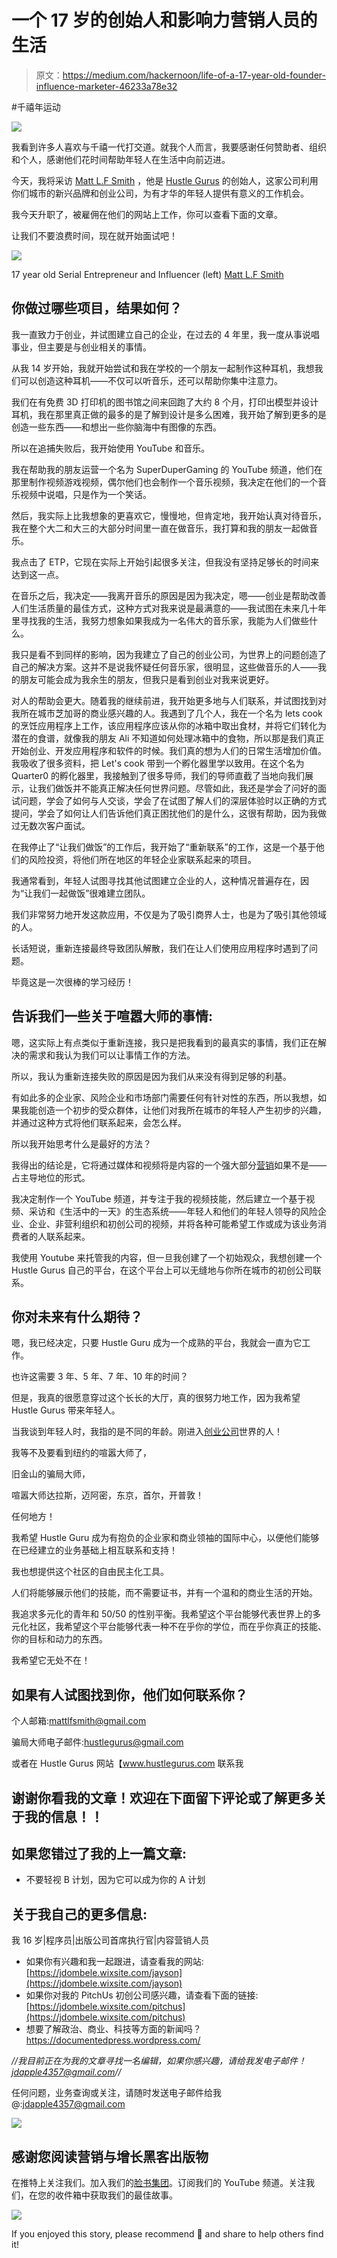 # 一个 17 岁的创始人和影响力营销人员的生活

> 原文：<https://medium.com/hackernoon/life-of-a-17-year-old-founder-influence-marketer-46233a78e32>

#千禧年运动

![](img/480f61a7f18924c6b14bf1c9cfc338af.png)

我看到许多人喜欢与千禧一代打交道。就我个人而言，我要感谢任何赞助者、组织和个人，感谢他们花时间帮助年轻人在生活中向前迈进。

今天，我将采访 [Matt L.F Smith](https://medium.com/u/5d8d4ea1dd09?source=post_page-----46233a78e32--------------------------------) ，他是 [Hustle Gurus](https://medium.com/u/bd4a0205710?source=post_page-----46233a78e32--------------------------------) 的创始人，这家公司利用你们城市的新兴品牌和创业公司，为有才华的年轻人提供有意义的工作机会。

我今天升职了，被雇佣在他们的网站上工作，你可以查看下面的文章。

让我们不要浪费时间，现在就开始面试吧！

![](img/ff69afd2abe07b94fdee22a7b431bfb9.png)

17 year old Serial Entrepreneur and Influencer (left) [Matt L.F Smith](https://medium.com/u/5d8d4ea1dd09?source=post_page-----46233a78e32--------------------------------)

## 你做过哪些项目，结果如何？

我一直致力于创业，并试图建立自己的企业，在过去的 4 年里，我一度从事说唱事业，但主要是与创业相关的事情。

从我 14 岁开始，我就开始尝试和我在学校的一个朋友一起制作这种耳机，我想我们可以创造这种耳机——不仅可以听音乐，还可以帮助你集中注意力。

我们在有免费 3D 打印机的图书馆之间来回跑了大约 8 个月，打印出模型并设计耳机，我在那里真正做的最多的是了解到设计是多么困难，我开始了解到更多的是创造一些东西——和想出一些你脑海中有图像的东西。

所以在追捕失败后，我开始使用 YouTube 和音乐。

我在帮助我的朋友运营一个名为 SuperDuperGaming 的 YouTube 频道，他们在那里制作视频游戏视频，偶尔他们也会制作一个音乐视频，我决定在他们的一个音乐视频中说唱，只是作为一个笑话。

然后，我实际上比我想象的更喜欢它，慢慢地，但肯定地，我开始认真对待音乐，我在整个大二和大三的大部分时间里一直在做音乐，我打算和我的朋友一起做音乐。

我点击了 ETP，它现在实际上开始引起很多关注，但我没有坚持足够长的时间来达到这一点。

在音乐之后，我决定——我离开音乐的原因是因为我决定，嗯——创业是帮助改善人们生活质量的最佳方式，这种方式对我来说是最满意的——我试图在未来几十年里寻找我的生活，我努力想象如果我成为一名伟大的音乐家，我能为人们做些什么。

我只是看不到同样的影响，因为我建立了自己的创业公司，为世界上的问题创造了自己的解决方案。这并不是说我怀疑任何音乐家，很明显，这些做音乐的人——我的朋友可能会成为我余生的朋友，但我只是看到创业对我来说更好。

对人的帮助会更大。随着我的继续前进，我开始更多地与人们联系，并试图找到对我所在城市芝加哥的商业感兴趣的人。我遇到了几个人，我在一个名为 lets cook 的烹饪应用程序上工作，该应用程序应该从你的冰箱中取出食材，并将它们转化为潜在的食谱，就像我的朋友 Ali 不知道如何处理冰箱中的食物，所以那是我们真正开始创业、开发应用程序和软件的时候。我们真的想为人们的日常生活增加价值。我吸收了很多资料，把 Let's cook 带到一个孵化器里学以致用。在这个名为 Quarter0 的孵化器里，我接触到了很多导师，我们的导师直截了当地向我们展示，让我们做饭并不能真正解决任何世界问题。尽管如此，我还是学会了问好的面试问题，学会了如何与人交谈，学会了在试图了解人们的深层体验时以正确的方式提问，学会了如何让人们告诉他们真正困扰他们的是什么，这很有帮助，因为我做过无数次客户面试。

在我停止了“让我们做饭”的工作后，我开始了“重新联系”的工作，这是一个基于他们的风险投资，将他们所在地区的年轻企业家联系起来的项目。

我通常看到，年轻人试图寻找其他试图建立企业的人，这种情况普遍存在，因为“让我们一起做饭”很难建立团队。

我们非常努力地开发这款应用，不仅是为了吸引商界人士，也是为了吸引其他领域的人。

长话短说，重新连接最终导致团队解散，我们在让人们使用应用程序时遇到了问题。

毕竟这是一次很棒的学习经历！

## **告诉我们一些关于喧嚣大师的事情:**

嗯，这实际上有点类似于重新连接，我只是把我看到的最真实的事情，我们正在解决的需求和我认为我们可以让事情工作的方法。

所以，我认为重新连接失败的原因是因为我们从来没有得到足够的利基。

有如此多的企业家、风险企业和市场部门需要任何有针对性的东西，所以我想，如果我能创造一个初步的受众群体，让他们对我所在城市的年轻人产生初步的兴趣，并通过这种方式将他们联系起来，会怎么样。

所以我开始思考什么是最好的方法？

我得出的结论是，它将通过媒体和视频将是内容的一个强大部分[营销](https://hackernoon.com/tagged/marketing)如果不是——占主导地位的形式。

我决定制作一个 YouTube 频道，并专注于我的视频技能，然后建立一个基于视频、采访和《生活中的一天》的生态系统——年轻人和他们的年轻人领导的风险企业、企业、非营利组织和初创公司的视频，并将各种可能希望工作或成为该业务消费者的人联系起来。

我使用 Youtube 来托管我的内容，但一旦我创建了一个初始观众，我想创建一个 Hustle Gurus 自己的平台，在这个平台上可以无缝地与你所在城市的初创公司联系。

## **你对未来有什么期待？**

嗯，我已经决定，只要 Hustle Guru 成为一个成熟的平台，我就会一直为它工作。

也许这需要 3 年、5 年、7 年、10 年的时间？

但是，我真的很愿意穿过这个长长的大厅，真的很努力地工作，因为我希望 Hustle Gurus 带来年轻人。

当我谈到年轻人时，我指的是不同的年龄。刚进入[创业公司](https://hackernoon.com/tagged/startup)世界的人！

我等不及要看到纽约的喧嚣大师了，

旧金山的骗局大师，

喧嚣大师达拉斯，迈阿密，东京，首尔，开普敦！

任何地方！

我希望 Hustle Guru 成为有抱负的企业家和商业领袖的国际中心，以便他们能够在已经建立的业务基础上相互联系和支持！

我也想提供这个社区的自由民主化工具。

人们将能够展示他们的技能，而不需要证书，并有一个温和的商业生活的开始。

我追求多元化的青年和 50/50 的性别平衡。我希望这个平台能够代表世界上的多元化社区，我希望这个平台能够代表一种不在乎你的学位，而在乎你真正的技能、你的目标和动力的东西。

我希望它无处不在！

## 如果有人试图找到你，他们如何联系你？

个人邮箱:mattlfsmith@gmail.com

骗局大师电子邮件:hustlegurus@gmail.com

或者在 Hustle Gurus 网站【www.hustlegurus.com 联系我

## 谢谢你看我的文章！欢迎在下面留下评论或了解更多关于我的信息！！

## 如果您错过了我的上一篇文章:

*   不要轻视 B 计划，因为它可以成为你的 A 计划

## 关于我自己的更多信息:

我 16 岁|程序员|出版公司首席执行官|内容营销人员

*   如果你有兴趣和我一起跟进，请查看我的网站:[https://jdombele.wixsite.com/jayson](https://jdombele.wixsite.com/jayson)
*   如果你对我的 PitchUs 初创公司感兴趣，请查看下面的链接:[https://jdombele.wixsite.com/pitchus](https://jdombele.wixsite.com/pitchus)
*   想要了解政治、商业、科技等方面的新闻吗？https://documentedpress.wordpress.com/

*//我目前正在为我的文章寻找一名编辑，如果你感兴趣，请给我发电子邮件！jdapple4357@gmail.com//*

任何问题，业务查询或关注，请随时发送电子邮件给我@:jdapple4357@gmail.com

[![](img/d8b7d3f1eb265adc480cc7273db08429.png)](https://goo.gl/P7N8JL?originalUrl=https://medium.com/r/?url=https%3A%2F%2Fwww.falcon.io%2Fproducts%2Fcontent-calendar%2F%23markgrowth)

## 感谢您阅读营销与增长黑客出版物

在推特上关注我们。加入我们的[脸书集团](https://goo.gl/bCXZSJ?originalUrl=https://medium.com/r/?url=https%3A%2F%2Fwww.facebook.com%2Fgroups%2FloveMNG)。订阅我们的 YouTube 频道。关注我们，在您的收件箱中获取我们的最佳故事。

[![](img/d8b7d3f1eb265adc480cc7273db08429.png)](https://goo.gl/P7N8JL?originalUrl=https://medium.com/r/?url=https%3A%2F%2Fwww.falcon.io%2Fproducts%2Fcontent-calendar%2F%23markgrowth)

If you enjoyed this story, please recommend 👏 and share to help others find it!